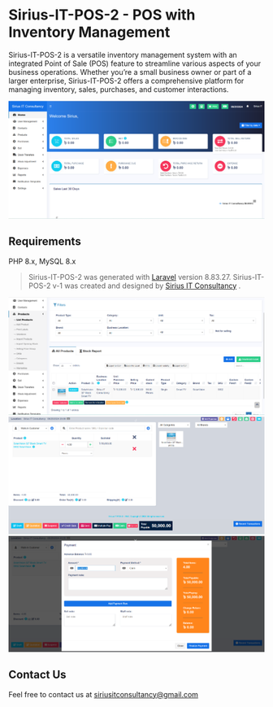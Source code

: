 # Sirius-IT-POS-2 - POS with Inventory Management

Sirius-IT-POS-2 is a versatile inventory management system with an integrated Point of Sale (POS) feature to streamline various aspects of your business operations. Whether you’re a small business owner or part of a larger enterprise, Sirius-IT-POS-2 offers a comprehensive platform for managing inventory, sales, purchases, and customer interactions.

![Alt text](screenshots/Screenshot_1.png?raw=true "POS")

## Requirements

PHP 8.x, MySQL 8.x
>Sirius-IT-POS-2 was generated with [Laravel](https://laravel.com/) version 8.83.27.
>Sirius-IT-POS-2 v-1 was created and designed by [Sirius IT Consultancy](https://sirius-it.com/) .

![Alt text](screenshots/Screenshot_2.png?raw=true "POS")
![Alt text](screenshots/Screenshot_3.png?raw=true "POS")
![Alt text](screenshots/Screenshot_4.png?raw=true "POS")

## Contact Us
Feel free to contact us at [siriusitconsultancy@gmail.com](mailto:siriusitconsultancy@gmail.com)